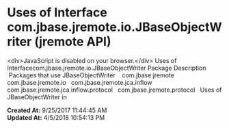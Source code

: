 # Uses of Interface com.jbase.jremote.io.JBaseObjectWriter (jremote API)

&lt;div&gt;JavaScript is disabled on your browser.&lt;/div&gt; Uses of Interfacecom.jbase.jremote.io.JBaseObjectWriter Package Description  Packages that use JBaseObjectWriter    com.jbase.jremote   com.jbase.jremote.io   com.jbase.jremote.jca.inflow   com.jbase.jremote.jca.inflow.protocol   com.jbase.jremote.protocol   Uses of JBaseObjectWriter in   

**Created At:** 9/25/2017 11:44:45 AM  
**Updated At:** 4/5/2018 10:54:13 PM  

